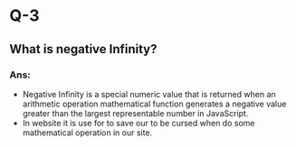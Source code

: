 # Q-3

## What is negative Infinity?

### Ans:

- Negative Infinity is a special numeric value that is returned when an arithmetic operation mathematical function generates a negative value greater than the largest representable number in JavaScript.
- In website it is use for to save our to be cursed when do some mathematical operation in our site.
